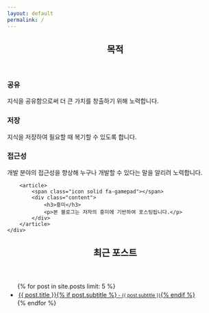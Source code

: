 ```yaml
---
layout: default
permalink: /
---
```


<!-- Section -->
<section>
	<header class="major">
		<h2>목적</h2>
	</header>
	<div class="features">
	<article>
		<span class="icon solid fa-share-alt"></span>
		<div class="content">
			<h3>공유</h3>
			<p>지식을 공유함으로써 더 큰 가치를 창출하기 위해 노력합니다.</p>
		</div>
	</article>
		<article>
			<span class="icon fa-gem"></span>
			<div class="content">
				<h3>저장</h3>
				<p>지식을 저장하여 필요할 때 복기할 수 있도록 합니다.</p>
			</div>
		</article>
		<article>
			<span class="icon solid fa-universal-access"></span>
			<div class="content">
				<h3>접근성</h3>
				<p>개발 분야의 접근성을 향상해 누구나 개발할 수 있다는 말을 알리려 노력합니다.</p>
			</div>
		</article>

		<article>
			<span class="icon solid fa-gamepad"></span>
			<div class="content">
				<h3>흥미</h3>
				<p>본 블로그는 저자의 흥미에 기반하여 포스팅됩니다.</p>
			</div>
		</article>
	</div>
</section>

<section>
	<header class="major">
		<h2>최근 포스트</h2>
	</header>
  <ul>
  {% for post in site.posts limit: 5 %}
    <li style="padding:0.5%">
      <a href="{{ post.url }}">{{ post.title }}{% if post.subtitle %}<span style="font-size: 80%"> - {{ post.subtitle }}</span>{% endif %}</a>
    </li>
  {% endfor %}
  </ul>
</section>
